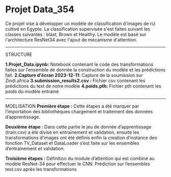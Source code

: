 # Projet Data_354

Ce projet vise à développer un modèle de classification d'images de riz cultivé en Egypte. La classification supervisée s'est faites suivant les classes suivantes : blast, Brown et Healthy. Le modèle est basé sur l'architecture ResNet34 avec l'ajout de mécanisme d'attention.

***
STRUCTURE

**1.Projet_Data.ipynb:** Notebook contenant le code des transformations faites sur l’ensemble de donnée la construction du modèle et les prédictions fait.
**2.Capture d'écran 2023-12-11:** Capture de la soumission sur Zindi.africa 
**3.submission_results2.csv :** Fichier csv contenant les prédictions du test de notre modèle 
**4.poids.pth:** Fichier pth contenant les poids du modèle entrainé

***

MOELISATION
**Première étape :** Cette étapes a été marquer par l’importation des bibliothèques chargement et traitement des données d’apprentissage.

**Deuxième étape :** Dans cette partie le jeu de donnée d’apprentissage (train.csv)  a été divisé en entrainement et validation, ensuite les transformations d’images ont été définis enfin la creation d’instance des fonction TV_Dataset et DataLoader s’est faite sur les ensembles d’entrainement et validation.

**Troisième étapes :** Définition du module d’attention qui est combiné au modèle ResNet-34 pour effectuer le CNN. Prédiction sur l’ensembles test.csv après les transformations
